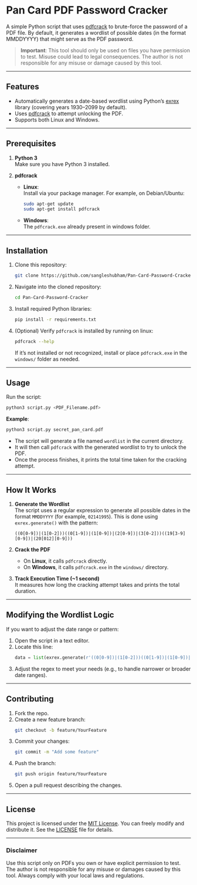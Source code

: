 
# Pan Card PDF Password Cracker

A simple Python script that uses [pdfcrack](https://pdfcrack.sourceforge.net/) to brute-force the password of a PDF file. By default, it generates a wordlist of possible dates (in the format MMDDYYYY) that might serve as the PDF password.

> **Important**: This tool should only be used on files you have permission to test. Misuse could lead to legal consequences. The author is not responsible for any misuse or damage caused by this tool.

---

## Features

- Automatically generates a date-based wordlist using Python’s [exrex](https://pypi.org/project/exrex/) library (covering years 1930–2099 by default).
- Uses [pdfcrack](https://pdfcrack.sourceforge.net/) to attempt unlocking the PDF.
- Supports both Linux and Windows.

---

## Prerequisites

1. **Python 3**  
   Make sure you have Python 3 installed.

2. **pdfcrack**  
   - **Linux**:  
     Install via your package manager. For example, on Debian/Ubuntu:
     ```bash
     sudo apt-get update
     sudo apt-get install pdfcrack
     ```
   - **Windows**:  
     The `pdfcrack.exe` already present in windows folder.
---

## Installation

1. Clone this repository:
   ```bash
   git clone https://github.com/sangleshubham/Pan-Card-Password-Cracker.git
   ```
2. Navigate into the cloned repository:
   ```bash
   cd Pan-Card-Password-Cracker
   ```
3. Install required Python libraries:
   ```bash
   pip install -r requirements.txt
   ```

4. (Optional) Verify `pdfcrack` is installed by running on linux:
   ```bash
   pdfcrack --help
   ```
   If it’s not installed or not recognized, install or place `pdfcrack.exe` in the `windows/` folder as needed.

---

## Usage

Run the script:
   ```bash
   python3 script.py <PDF_Filename.pdf>
   ```

**Example**:
```bash
python3 script.py secret_pan_card.pdf
```

- The script will generate a file named `wordlist` in the current directory.
- It will then call `pdfcrack` with the generated wordlist to try to unlock the PDF.
- Once the process finishes, it prints the total time taken for the cracking attempt.

---

## How It Works

1. **Generate the Wordlist**  
   The script uses a regular expression to generate all possible dates in the format `MMDDYYYY` (for example, `02141995`). This is done using `exrex.generate()` with the pattern:
   ```
   ((0[0-9])|(1[0-2]))((0[1-9])|(1[0-9])|(2[0-9])|(3[0-2]))((19[3-9][0-9])|(20[012][0-9]))
   ```

2. **Crack the PDF**  
   - On **Linux**, it calls `pdfcrack` directly.  
   - On **Windows**, it calls `pdfcrack.exe` in the `windows/` directory.

3. **Track Execution Time (~1 second)**  
   It measures how long the cracking attempt takes and prints the total duration.

---

## Modifying the Wordlist Logic

If you want to adjust the date range or pattern:

1. Open the script in a text editor.
2. Locate this line:
   ```python
   data = list(exrex.generate(r'((0[0-9])|(1[0-2]))((0[1-9])|(1[0-9])|(2[0-9])|(3[0-2]))((19[3-9][0-9])|(20[012][0-9]))'))
   ```
3. Adjust the regex to meet your needs (e.g., to handle narrower or broader date ranges).

---

## Contributing

1. Fork the repo.
2. Create a new feature branch:
   ```bash
   git checkout -b feature/YourFeature
   ```
3. Commit your changes:
   ```bash
   git commit -m "Add some feature"
   ```
4. Push the branch:
   ```bash
   git push origin feature/YourFeature
   ```
5. Open a pull request describing the changes.

---

## License

This project is licensed under the [MIT License](LICENSE). You can freely modify and distribute it. See the [LICENSE](LICENSE) file for details.

---

### Disclaimer

Use this script only on PDFs you own or have explicit permission to test. The author is not responsible for any misuse or damages caused by this tool. Always comply with your local laws and regulations.

